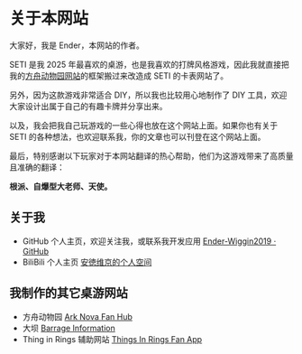 # 关于本网站

大家好，我是 Ender，本网站的作者。

SETI 是我 2025 年最喜欢的桌游，也是我喜欢的打牌风格游戏，因此我就直接把我的[方舟动物园网站](https://ark-nova.ender-wiggin.com)的框架搬过来改造成 SETI 的卡表网站了。

另外，因为这款游戏非常适合 DIY，所以我也比较用心地制作了 DIY 工具，欢迎大家设计出属于自己的有趣卡牌并分享出来。

以及，我会把我自己玩游戏的一些心得也放在这个网站上面。如果你也有关于 SETI 的各种想法，也欢迎联系我，你的文章也可以刊登在这个网站上面。

最后，特别感谢以下玩家对于本网站翻译的热心帮助，他们为这游戏带来了高质量且准确的翻译：

**根派、自爆型大老师、天使。**

## 关于我

- GitHub 个人主页，欢迎关注我，或联系我开发应用 [Ender-Wiggin2019 · GitHub](https://github.com/Ender-Wiggin2019)
- BiliBili 个人主页 [安徳维京的个人空间](https://space.bilibili.com/12411973)

## 我制作的其它桌游网站

- 方舟动物园 [Ark Nova Fan Hub](https://ark-nova.ender-wiggin.com/zh-CN)
- 大坝 [Barrage Information](https://barrage.ender-wiggin.com/zh-CN)
- Thing in Rings 辅助网站 [Things In Rings Fan App](https://things-in-rings.vercel.app/zh-CN)
